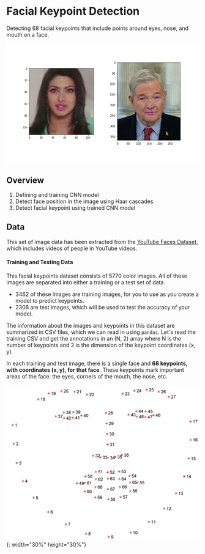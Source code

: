 [image1]: ./img/key_pts_example.png "Facial Keypoint Detection"
[image2]: ./img/landmarks_numbered.jpg "Facial Keypoint"

# Facial Keypoint Detection
Detecting 68 facial keypoints that include points around eyes, nose, and mouth on a face. 

![Facial Keypoint Detection][image1]

## Overview

1. Defining and training CNN model
2. Detect face position in the image using Haar cascades
3. Detect facial keypoint using trained CNN model


## Data
This set of image data has been extracted from the [YouTube Faces Dataset](https://www.cs.tau.ac.il/~wolf/ytfaces/), which includes videos of people in YouTube videos.

#### Training and Testing Data

This facial keypoints dataset consists of 5770 color images. All of these images are separated into either a training or a test set of data.

* 3462 of these images are training images, for you to use as you create a model to predict keypoints.
* 2308 are test images, which will be used to test the accuracy of your model.

The information about the images and keypoints in this dataset are summarized in CSV files, which we can read in using `pandas`. Let's read the training CSV and get the annotations in an (N, 2) array where N is the number of keypoints and 2 is the dimension of the keypoint coordinates (x, y).

In each training and test image, there is a single face and **68 keypoints, with coordinates (x, y), for that face**.  These keypoints mark important areas of the face: the eyes, corners of the mouth, the nose, etc.

![Facial Keypoint][image2]{: width="30%" height="30%"}

